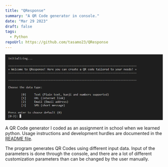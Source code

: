 ```yaml
---
title: "QResponse"
summary: "A QR Code generator in console."
date: "Mar 29 2023"
draft: false
tags:
  - Python
repoUrl: https://github.com/tasamo23/QResponse
---
```


![Screenshot](./Screenshot.png)

A QR Code generator I coded as an assignment in school when we learned python. Usage instructions and development hurdles are documented in the [README file](https://github.com/tasamo23/QResponse/blob/main/README.md).

The program generates QR Codes using different input data. Input of the parameters is done through the console, and there are a lot of different customization parameters than can be changed by the user manually.